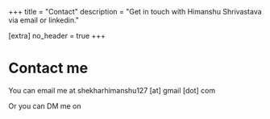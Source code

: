 +++
title = "Contact"
description = "Get in touch with Himanshu Shrivastava via email or linkedin."

[extra]
no_header = true
+++

# Contact me

You can email me at shekharhimanshu127 [at] gmail [dot] com

Or you can DM me on <a href="https://x.com/himanshushekhar127" aria-label="Link to my Linkedin profile" target="_blank" rel="noopener"><i class="fa-brands fa-x-linkedin"></i></a>